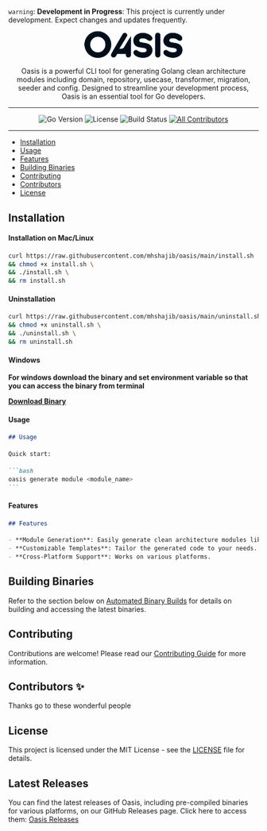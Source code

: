 `warning`: **Development in Progress**: This project is currently under development. Expect changes and updates frequently.

<p align="center">
  <img src="oasis_logo.png" alt="Alt text" width="200"/>
</p>

<div align="center">
Oasis is a powerful CLI tool for generating Golang clean architecture modules including domain, repository, usecase, transformer, migration, seeder and config. Designed to streamline your development process, Oasis is an essential tool for Go developers.

<hr/>

![Go Version](https://img.shields.io/badge/go-1.x.x-blue)
![License](https://img.shields.io/badge/license-MIT-green)
![Build Status](https://img.shields.io/badge/build-passing-brightgreen)
[![All Contributors](https://img.shields.io/badge/all_contributors-0-orange.svg?style=flat-square)](#contributors-)

<hr/>

</div>

- [Installation](#installation)
- [Usage](#usage)
- [Features](#features)
- [Building Binaries](#building-binaries)
- [Contributing](#contributing)
- [Contributors](#contributors)
- [License](#license)

## Installation

#### Installation on Mac/Linux

```bash
curl https://raw.githubusercontent.com/mhshajib/oasis/main/install.sh -o install.sh \
&& chmod +x install.sh \
&& ./install.sh \
&& rm install.sh
```

#### Uninstallation

```bash
curl https://raw.githubusercontent.com/mhshajib/oasis/main/uninstall.sh -o uninstall.sh \
&& chmod +x uninstall.sh \
&& ./uninstall.sh \
&& rm uninstall.sh
```

#### Windows

**For windows download the binary and set environment variable so that you can access the binary from terminal**

**[Download Binary](https://github.com/mhshajib/oasis/releases)**

#### Usage

````markdown
## Usage

Quick start:

```bash
oasis generate module <module_name>
```
````

#### Features

```markdown
## Features

- **Module Generation**: Easily generate clean architecture modules like domain, repository, etc.
- **Customizable Templates**: Tailor the generated code to your needs.
- **Cross-Platform Support**: Works on various platforms.
```

## Building Binaries

Refer to the section below on [Automated Binary Builds](#automated-binary-builds) for details on building and accessing the latest binaries.

## Contributing

Contributions are welcome! Please read our [Contributing Guide](CONTRIBUTING.md) for more information.

## Contributors ✨

Thanks go to these wonderful people

<!-- ALL-CONTRIBUTORS-LIST:START -->
<!-- Do not remove or modify this section -->
<!-- ALL-CONTRIBUTORS-LIST:END -->

## License

This project is licensed under the MIT License - see the [LICENSE](LICENSE) file for details.

## Latest Releases

You can find the latest releases of Oasis, including pre-compiled binaries for various platforms, on our GitHub Releases page. Click here to access them: [Oasis Releases](https://github.com/mhshajib/oasis/releases)
